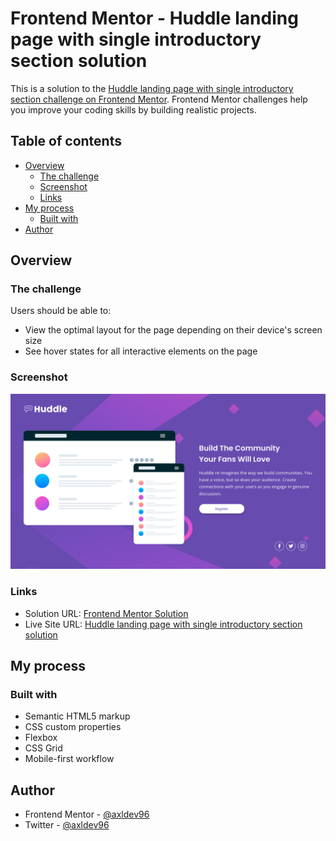 # Frontend Mentor - Huddle landing page with single introductory section solution

This is a solution to the [Huddle landing page with single introductory section challenge on Frontend Mentor](https://www.frontendmentor.io/challenges/huddle-landing-page-with-a-single-introductory-section-B_2Wvxgi0). Frontend Mentor challenges help you improve your coding skills by building realistic projects.

## Table of contents

- [Overview](#overview)
  - [The challenge](#the-challenge)
  - [Screenshot](#screenshot)
  - [Links](#links)
- [My process](#my-process)
  - [Built with](#built-with)
- [Author](#author)

## Overview

### The challenge

Users should be able to:

- View the optimal layout for the page depending on their device's screen size
- See hover states for all interactive elements on the page

### Screenshot

!['Screenshot'](./src/images/screenshot.png)

### Links

- Solution URL: [Frontend Mentor Solution](https://www.frontendmentor.io/solutions/huddle-landing-page-with-single-introductory-section-solution-WA-Wnko8f2)
- Live Site URL: [Huddle landing page with single introductory section solution](https://axldev96.github.io/huddle-landing-page-with-single-introductory-section-solution/)

## My process

### Built with

- Semantic HTML5 markup
- CSS custom properties
- Flexbox
- CSS Grid
- Mobile-first workflow

## Author

- Frontend Mentor - [@axldev96](https://www.frontendmentor.io/profile/axldev96)
- Twitter - [@axldev96](https://twitter.com/axldev96)
